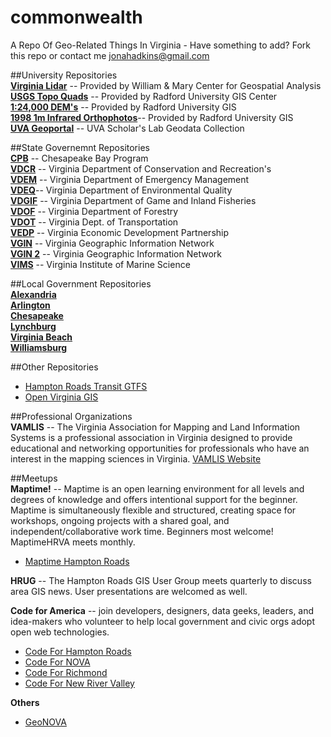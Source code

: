 # commonwealth
A Repo Of Geo-Related Things In Virginia - Have something to add? Fork this repo or contact me jonahadkins@gmail.com  

##University Repositories  
**[Virginia Lidar](http://virginialidar.com/)** -- Provided by William & Mary Center for Geospatial Analysis  
**[USGS Topo Quads](http://www.radford.edu/content/csat/home/gis-center/drg.html)** -- Provided by Radford University GIS Center  
**[1:24,000 DEM's](http://www.radford.edu/content/csat/home/gis-center/dem.html)** -- Provided by Radford University GIS  
**[1998 1m Infrared Orthophotos](http://www.radford.edu/content/csat/home/gis-center/quadrangles.html)**-- Provided by Radford University GIS  
**[UVA Geoportal](http://gis.lib.virginia.edu/)** -- UVA Scholar's Lab Geodata Collection  


##State Governemnt Repositories  
**[CPB](http://www.chesapeakebay.net/data#downloads)** -- Chesapeake Bay Program  
**[VDCR](http://www.dcr.virginia.gov/natural_heritage/clinfo.shtml#dev)** -- Virginia Department of Conservation and Recreation's  
**[VDEM](http://www.vaemergency.gov/em-community/em-resources/gis)** -- Virginia Department of Emergency Management  
**[VDEQ](http://www.deq.virginia.gov/ConnectWithDEQ/VEGIS.aspx)**-- Virginia Department of Environmental Quality  
**[VDGIF](http://www.dgif.virginia.gov/gis/gis-data.asp)** -- Virginia Department of Game and Inland Fisheries  
**[VDOF](http://www.dof.virginia.gov/gis/)** -- Virginia Department of Forestry  
**[VDOT](http://gis.virginiadot.org/)** -- Virginia Dept. of Transportation  
**[VEDP](http://gis.yesvirginia.org/)** -- Virginia Economic Development Partnership  
**[VGIN](http://vgin.maps.arcgis.com/home/)** -- Virginia Geographic Information Network  
**[VGIN 2](http://opendata.arcgis.com/datasets?q=VGIN&sort_by=relevance)** -- Virginia Geographic Information Network  
**[VIMS](http://ccrm.vims.edu/gis_data_maps/data/index.html)** -- Virginia Institute of Marine Science  

##Local Government Repositories  
**[Alexandria]( http://data.alexgis.opendata.arcgis.com/)**  
**[Arlington](http://gisdata.arlgis.opendata.arcgis.com/)**  
**[Chesapeake](http://public.chesva.opendata.arcgis.com/)**  
**[Lynchburg](http://data.cityoflynchburg.opendata.arcgis.com/)**   
**[Virginia Beach](http://oldbeta.vbgov.opendata.arcgis.com/)**    
**[Williamsburg](http://www.williamsburgva.gov/Index.aspx?page=793)**    

##Other Repositories  
* [Hampton Roads Transit GTFS](http://www.gtfs-data-exchange.com/agency/hampton-roads-transit-hrt/)
* [Open Virginia GIS](https://github.com/jalbertbowden/open-virginia-gis)  

##Professional Organizations  
**VAMLIS** -- The Virginia Association for Mapping and Land Information Systems is a professional association in Virginia designed to provide educational and networking opportunities for professionals who have an interest in the mapping sciences in Virginia.  [VAMLIS Website](http://www.vamlis.org/)  

##Meetups  
**Maptime!** -- Maptime is an open learning environment for all levels and degrees of knowledge and offers intentional support for the beginner. Maptime is simultaneously flexible and structured, creating space for workshops, ongoing projects with a shared goal, and independent/collaborative work time. Beginners most welcome! MaptimeHRVA meets monthly.
* [Maptime Hampton Roads](http://maptime.github.io/hrva/)  

**HRUG** -- The Hampton Roads GIS User Group meets quarterly to discuss area GIS news. User presentations are welcomed as well.  

**Code for America** -- join developers, designers, data geeks, leaders, and idea-makers who volunteer to help local government and civic orgs adopt open web technologies.  
* [Code For Hampton Roads](http://www.meetup.com/Code4HR/)
* [Code For NOVA](http://www.meetup.com/Code-for-NoVA/)
* [Code For Richmond](http://www.meetup.com/804RVA/events/167741772/)
* [Code For New River Valley](http://www.meetup.com/codefornrv/)  

**Others**  
* [GeoNOVA](http://www.meetup.com/Geo-NoVA/)
